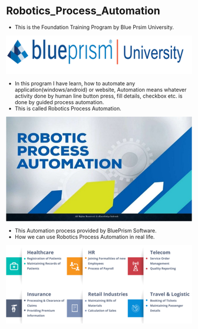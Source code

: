 # Robotics_Process_Automation

- This is the Foundation Training Program by Blue Prsim University.

![blueprism_university_logo](https://github.com/paramchoksi/Robotics_Process_Automation/blob/main/BPU.png?raw=true)

- In this program I have learn, how to automate any application(windows/android) or website, Automation means whatever activity done by human line button press, fill details, checkbox etc. is done by guided process automation.
- This is called Robotics Process Automation.

![RPA](https://github.com/paramchoksi/Robotics_Process_Automation/blob/main/RPA.jpg?raw=true)

- This Automation process provided by BluePrism Software.
- How we can use Robotics Process Automation in real life.

![RPA_uses](https://github.com/paramchoksi/Robotics_Process_Automation/blob/main/RPA_uses.png?raw=true)

